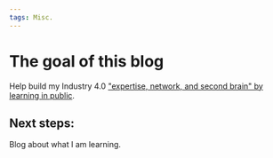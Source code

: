 ```yaml
---
tags: Misc.
---
```


# The goal of this blog
Help build my Industry 4.0 ["expertise, network, and second brain" by learning in public](https://www.swyx.io/learn-in-public/).

## Next steps:
Blog about what I am learning.
